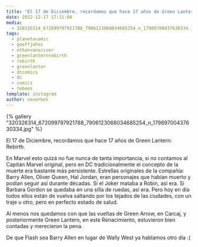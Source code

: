 ```yaml
---
title: "El 17 de Diciembre, recordamos que hace 17 años de Green Lantern: Rebirth"
date: 2022-12-17 17:11:04
media: 
  - 320326314_672099797921788_7906123068034685254_n_17989700437630334.jpg
tags: 
  - planetacomic
  - geoffjohns
  - ethanvansciver
  - greenlanternrebirth
  - rebirth
  - greenlanter
  - dccomics
  - dc
  - comics
  - tebeos
template: instagram
author: neverbot
---
```


{% gallery "320326314_672099797921788_7906123068034685254_n_17989700437630334.jpg" %}

El 17 de Diciembre, recordamos que hace 17 años de Green Lantern: Rebirth.

En Marvel esto quizá no fue nunca de tanta importancia, si no contamos al Capitán Marvel original, pero en DC tradicionalmente el concepto de la muerte era bastante más persistente. Estrellas originales de la compañía: Barry Allen, Oliver Queen, Hal Jordan, eran personajes que habían muerto y podían seguir así durante décadas. Si el Joker mataba a Robin, así era. Si Barbara Gordon se quedaba en una silla de ruedas, así era. Pero hoy en día todos ellos están de vuelva saltando por los tejados de las ciudades, con un traje u otro, pero en perfecto estado de salud.

Al menos nos quedamos con que las vueltas de Green Arrow, en Carcaj, y posteriormente Green Lantern, en este Renacimiento, estuvieron bien contadas y merecieron la pena.

De que Flash sea Barry Allen en lugar de Wally West ya hablamos otro día :(
